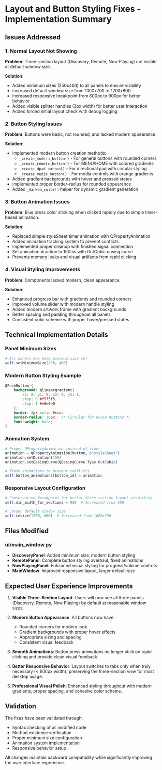# Layout and Button Styling Fixes - Implementation Summary

## Issues Addressed

### 1. Normal Layout Not Showing
**Problem**: Three-section layout (Discovery, Remote, Now Playing) not visible at default window size.

**Solution**:
- Added minimum sizes (250x400) to all panels to ensure visibility
- Increased default window size from 1000x700 to 1200x800
- Increased responsive breakpoint from 800px to 900px for better behavior
- Added visible splitter handles (3px width) for better user interaction
- Added forced initial layout check with debug logging

### 2. Button Styling Issues
**Problem**: Buttons were basic, not rounded, and lacked modern appearance.

**Solution**:
- Implemented modern button creation methods:
  - `_create_modern_button()` - For general buttons with rounded corners
  - `_create_remote_button()` - For MENU/HOME with colored gradients
  - `_create_dpad_button()` - For directional pad with circular styling
  - `_create_media_button()` - For media controls with orange gradients
- Added gradient backgrounds with hover and pressed states
- Implemented proper border-radius for rounded appearance
- Added `_darken_color()` helper for dynamic gradient generation

### 3. Button Animation Issues
**Problem**: Blue press color sticking when clicked rapidly due to simple timer-based animation.

**Solution**:
- Replaced simple styleSheet timer animation with QPropertyAnimation
- Added animation tracking system to prevent conflicts
- Implemented proper cleanup with finished signal connection
- Set animation duration to 150ms with OutCubic easing curve
- Prevents memory leaks and visual artifacts from rapid clicking

### 4. Visual Styling Improvements
**Problem**: Components lacked modern, clean appearance.

**Solution**:
- Enhanced progress bar with gradients and rounded corners
- Improved volume slider with modern handle styling
- Added modern artwork frame with gradient backgrounds
- Better spacing and padding throughout all panels
- Consistent color scheme with proper hover/pressed states

## Technical Implementation Details

### Panel Minimum Sizes
```python
# All panels now have minimum size set
self.setMinimumSize(250, 400)
```

### Modern Button Styling Example
```css
QPushButton {
    background: qlineargradient(
        x1: 0, y1: 0, x2: 0, y2: 1,
        stop: 0 #f5f5f5,
        stop: 1 #e0e0e0
    );
    border: 2px solid #ccc;
    border-radius: 30px;  /* Circular for 60x60 buttons */
    font-weight: bold;
}
```

### Animation System
```python
# Proper QPropertyAnimation instead of timer
animation = QPropertyAnimation(button, b"styleSheet")
animation.setDuration(150)
animation.setEasingCurve(QEasingCurve.Type.OutCubic)

# Track animations to prevent conflicts
self.button_animations[button_id] = animation
```

### Responsive Layout Configuration
```python
# Conservative breakpoint for better three-section layout visibility
self.min_width_for_sections = 900  # Increased from 800

# Larger default window size
self.resize(1200, 800)  # Increased from 1000x700
```

## Files Modified

### ui/main_window.py
- **DiscoveryPanel**: Added minimum size, modern button styling
- **RemotePanel**: Complete button styling overhaul, fixed animations
- **NowPlayingPanel**: Enhanced visual styling for progress/volume controls
- **MainWindow**: Improved responsive layout, larger default size

## Expected User Experience Improvements

1. **Visible Three-Section Layout**: Users will now see all three panels (Discovery, Remote, Now Playing) by default at reasonable window sizes.

2. **Modern Button Appearance**: All buttons now have:
   - Rounded corners for modern look
   - Gradient backgrounds with proper hover effects
   - Appropriate sizing and spacing
   - Consistent visual feedback

3. **Smooth Animations**: Button press animations no longer stick on rapid clicking and provide clean visual feedback.

4. **Better Responsive Behavior**: Layout switches to tabs only when truly necessary (< 900px width), preserving the three-section view for most desktop usage.

5. **Professional Visual Polish**: Enhanced styling throughout with modern gradients, proper spacing, and cohesive color scheme.

## Validation

The fixes have been validated through:
- Syntax checking of all modified code
- Method existence verification
- Proper minimum size configuration
- Animation system implementation
- Responsive behavior setup

All changes maintain backward compatibility while significantly improving the user interface experience.